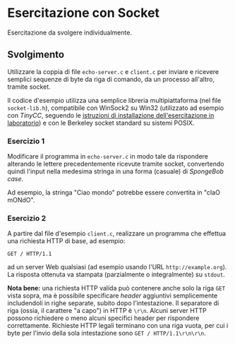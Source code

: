 # Esercitazione con Socket

Esercitazione da svolgere individualmente.

## Svolgimento

Utilizzare la coppia di file `echo-server.c` e `client.c` per inviare e ricevere semplici sequenze di byte da riga di comando, da un processo all'altro, tramite socket.

Il codice d'esempio utilizza una semplice libreria multipiattaforma (nel file `socket-lib.h`), compatibile con WinSock2 su Win32 (utilizzato ad esempio con *TinyCC*, seguendo le [istruzioni di installazione dell'esercitazione in laboratorio](https://github.com/DigiPlatMOOC/pdgt-esercitazione-interfacce-base)) e con le Berkeley socket standard su sistemi POSIX.

### Esercizio 1

Modificare il programma in `echo-server.c` in modo tale da rispondere alterando le lettere precedentemente ricevute tramite socket, convertendo quindi l'input nella medesima stringa in una forma (casuale) di *SpongeBob case*.

Ad esempio, la stringa "Ciao mondo" potrebbe essere convertita in "cIaO mONdO".

### Esercizio 2

A partire dal file d'esempio `client.c`, realizzare un programma che effettua una richiesta HTTP di base, ad esempio:

```
GET / HTTP/1.1
```

ad un server Web qualsiasi (ad esempio usando l'URL `http://example.org`).
La risposta ottenuta va stampata (parzialmente o integralmente) su `stdout`.

**Nota bene:** una richiesta HTTP valida può contenere anche solo la riga `GET` vista sopra, ma è possibile specificare *header* aggiuntivi semplicemente includendoli in righe separate, subito dopo l'intestazione. Il separatore di riga (ossia, il carattere "a capo") in HTTP è `\r\n`.
Alcuni server HTTP possono richiedere o meno alcuni specifici header per rispondere correttamente.
Richieste HTTP legali terminano con una riga vuota, per cui i byte per l'invio della sola intestazione sono `GET / HTTP/1.1\r\n\r\n`.
